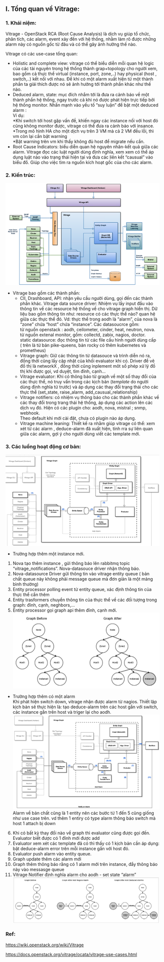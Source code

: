 

## I. Tổng quan về Vitrage:
### 1. Khái niệm:

 Vitrage - OpenStack RCA (Root Cause Analysis) là dịch vụ giúp tổ chức, phân tích, các alarm, event xảy đến với hệ thống, nhằm làm rõ được những alarm này có nguồn gốc từ đâu và có thể gây ảnh hưởng thế nào.
 
Vitrage có các use-case tổng quan:

- Holistic and complete view: vitrage có thể biểu diễn mỗi quan hệ logic của các tài nguyên trong hệ thống thành grap+topology cho người xem, bao gồm cả thực thể virtual (instance, port, zone,..) hay physical (host , switch,..) kết nối với nhau. Để khi có một alarm xuất hiện từ một thành phần ta giải thích được nó sẽ ảnh hưởng tới thành phần khác như thế nào.
- Deduced alarm, state: mục đích nhắm tới là đưa ra cảnh báo về một thành phần hệ thống, ngay trước cả khi nó được phát hiện trực tiếp bởi hệ thống monitor. Nhấn mạnh vào yếu tố “suy luận” để bật một deduced alarm : <br/>
Ví dụ:<br/>
*Khi switch tới host gặp vấn đề, khiến ngay các instance nối với host đó cũng không monitor được,  vitrage có thể đưa ra cảnh báo với insance.<br/>
*Trong mô hình HA cho một dịch vụ trên 3 VM mà cả 2 VM đều lỗi, thì vm còn lại cần bật warning<br/>
*Bật warning trên vm khi thấy không đủ host để migrate nếu cần.<br/>
- Root Cause Indicators: biểu diễn quan hệ nguyên nhân-kết quả giữa các alarm. Vitrage đọc các luật người dùng định nghĩa, xem xem có thể áp dụng luật nào vào trạng thái hiện tại và đưa các liên kết “causual” vào biểu đồ. Giúp cho việc tìm ra nguồn kích hoạt gốc của cho các alarm. 
### 2. Kiến trúc:

![kttq](image/kttq.png)

- Vitrage bao gồm các thành phần:
  - ClI, Drashboard, API: nhận yêu cầu người dùng, gọi đến các thành phần khác.
Vitrage data source driver: Nhiệm vụ lấy input đầu vào thông tin về các resource hệ thống về cho vitrage graph hiển thị. Dữ liệu bao gồm thông tin như: resource có các thực thể nào? quan hệ giữa các thực thể đó. Vd: thực thể trong aodh là “alarm”, của nova là “zone” chứa “host” chứa “instance”. Các datasoucrce gồm: <br/>
từ nguồn openstack : aodh, ceilometer, cinder, heat, neutron, nova.<br/>
từ nguồn extenal monitor, gồm: collectd, zabix, nagios, doctor.<br/>
static datasource: đọc thông tin từ các file cấu hình người dùng cấp<br/>
( trên là từ bản pike-queens, bản rocky có thêm kubernetes và prometheus)
  - Vitrage graph: Giữ các thông tin từ datasouce và trình diễn nó ra, đồng thời cũng lấy cập nhật của khối evaluator khi có. Driver để vẽ đồ thị là networkX , đồng thời cũng inplement môt số phép xử lý đồ thị khi được gọi, vd duyệt, tìm đỉnh, cạnh…
  - Vitrage evaluator:  Khi có thông báo từ graph về một số thay đổi của các thực  thể, nó truy vấn trong các kịch bản (*template* do người dùng định nghĩa từ trước) và áp dụng các thay đổi trạng thái cho các thực thể  (set_state, raise_alarm, add_causual_relationship)
  - Vitrage notifiers: có nhiệm vụ thông báo cho các thành phần khác về các thay đổi trong trang thái hệ thống, áp dụng các action lên các dịch vụ đó. Hiện có các plugin cho: aodh, nova, mistral ; snmp, webhook. <br/>
Theo default khi mới cài đặt, chưa có plugin nào áp dụng.
  - Vitrage machine leaning: Thiết kế ra nhằm giúp vitrage có thể: xem xét từ các alarm , deduce-alarm đã xuất hiện, tính rra sự liên quan giữa các alarm, gợi ý cho người dùng viết các template mới.
### 3. Các luồng hoạt động cơ bản:

![kttq](image/lhd1.png)

- Trường hợp thêm một instance mới.<br/>
1. Nova tạo thêm instance , gửi thông báo lên rabbitmq topic “vitrage_notifications”. Nova-datasouce driver nhận thông báo. <br/>
2. Nova-datasource Driver gửi thông tin vào vitrage entity queue ( bản chất queue này không phải message queue mà đơn giản là một mảng bình thường)<br/>
3. Entity processor polling event từ entity queue, xác định thông tin của thực thể cần thêm <br/>
4. Entity trasformers chuyển thông tin của thực thể về các đối tượng trong graph: đỉnh, cạnh, neghbors,... <br/>
5. Entity processor gọi graph api thêm đỉnh, cạnh mới.<br/>
![kttq](image/lhd1vd.png)

- Trường hợp thêm có một alarm <br/>
Khi phát hiện switch down, vitrage nhận được alarm từ nagios. Thiết lập kịch bản sẽ thực hiện là: tạo deduce-alarm trên các host gắn với switch, các instance gắn trên host và triger lại cho aodh. <br/>
![kttq](image/lhd2.png)
Alarm về bản chất cũng là 1 entity nên các bước từ 1 đến 5 cũng giống như use case trên. vd thêm 1 entiry có type alarm thông báo switch mà host 1 attach bị down <br/>
6. Khi có bất kỳ thay đổi nào về graph thì evaluator cũng được gọi đến. Evaluator biết được có 1 đỉnh mới được add<br/>
7. Evaluator xem xét các template đã có thì thấy có 1 kịch bản cần áp dụng: bật deduce-alarm error trên mỗi instance gắn với host đó. <br/>
8. Evaluator push alarm vào entity queue.<br/>
9. Graph update thêm các alarm mới <br/>
10. Graph thêm thông báo rằng có 1 alarm mới trên instance, đẩy thông báo này vào messasge queue <br/>
11. Vitrage Notifier định nghĩa alarm cho aodh - set state “alarm” <br/>
![kttq](image/lhd2vd.png)
### Ref:

https://wiki.openstack.org/wiki/Vitrage 

https://docs.openstack.org/vitrage/ocata/vitrage-use-cases.html
